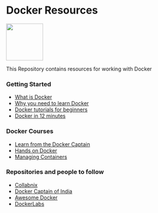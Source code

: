 # Docker Resources

<img  width="100" height="100" src="https://i.ibb.co/rM23xbk/docker.jpg">

This Repository contains resources for working with Docker

### Getting Started

- [What is Docker](https://www.youtube.com/watch?v=lcQfQRDAMpQ)
- [Why you need to learn Docker](https://www.youtube.com/watch?v=eGz9DS-aIeY&t=796s)
- [Docker tutorials for beginners](https://www.youtube.com/watch?v=fqMOX6JJhGo)
- [Docker in 12 minutes](https://www.youtube.com/watch?v=YFl2mCHdv24)

### Docker Courses

- [Learn from the Docker Captain](https://www.udemy.com/course/docker-mastery/)
- [Hands on Docker](https://www.udemy.com/course/hands-on-with-docker-and-docker-compose/)
- [Managing Containers](https://www.pluralsight.com/paths/managing-containers-with-docker)

### Repositories and people to follow

- [Collabnix](https://github.com/ajeetraina/collabnix)
- [Docker Captain of India](https://github.com/ajeetraina)
- [Awesome Docker](https://github.com/veggiemonk/awesome-docker)
- [DockerLabs](https://github.com/DiptoChakrabarty/dockerlabs)
